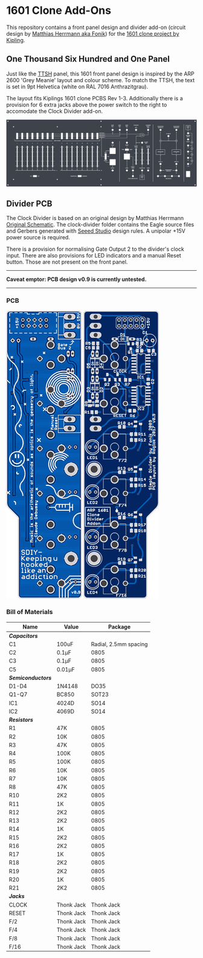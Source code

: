 # 1601 Clone Add-Ons

This repository contains a front panel design and divider add-on (circuit design by [Matthias Herrmann aka Fonik](http://www.modular.fonik.de/)) for the [1601 clone project by Kipling](https://www.muffwiggler.com/forum/viewtopic.php?t=110640).


## One Thousand Six Hundred and One Panel 

Just like the [TTSH](http://www.thehumancomparator.net/) panel, this 1601 front panel design is inspired by the ARP 2600 'Grey Meanie' layout and colour scheme. To match the TTSH, the text is set in 9pt Helvetica (white on RAL 7016 Anthrazitgrau).

The layout fits Kiplings 1601 clone PCBS Rev 1-3. Additionally there is a provision for 6 extra jacks above the power switch to the right to accomodate the Clock Divider add-on.


![Panel](/docs/ttsh_style_panel.png?raw=true)


## Divider PCB

The Clock Divider is based on an original design by Matthias Herrmann [Original Schematic](http://www.modular.fonik.de/pdf/SimpleDividerSCH.pdf). The clock-divider folder contains the Eagle source files and Gerbers generated with [Seeed Studio](https://www.seeedstudio.com/) design rules. A unipolar +15V power source is required.

There is a provision for normalising Gate Output 2 to the divider's clock input. There are also provisions for LED indicators and a manual Reset button. Those are not present on the front panel.

 - - - -
**Caveat emptor: PCB design v0.9 is currently untested.**
 - - - -

### PCB

![PCB bottom](/docs/divider_bottom.png?raw=true) ![PCB top](/docs/divider_top.png?raw=true)


### Bill of Materials


Name                 |  Value       |  Package 
-----------------    | ------------ | ------------
***Capacitors***     |              |         
C1                   |  100uF       |  Radial, 2.5mm spacing                         
C2                   |  0.1µF       |  0805    
C3                   |  0.1µF       |  0805    
C5                   |  0.01µF      |  0805   
***Semiconductors*** |              |         
D1-D4                |  1N4148      |  DO35 
Q1-Q7                |  BC850       |  SOT23
IC1                  |  4024D       |  SO14    
IC2                  |  4069D       |  SO14    
***Resistors***      |              |        
R1                   |  47K         |  0805    
R2                   |  10K         |  0805    
R3                   |  47K         |  0805    
R4                   |  100K        |  0805    
R5                   |  100K        |  0805    
R6                   |  10K         |  0805    
R7                   |  10K         |  0805    
R8                   |  47K         |  0805    
R10                  |  2K2         |  0805    
R11                  |  1K          |  0805    
R12                  |  2K2         |  0805    
R13                  |  2K2         |  0805    
R14                  |  1K          |  0805    
R15                  |  2K2         |  0805    
R16                  |  2K2         |  0805    
R17                  |  1K          |  0805    
R18                  |  2K2         |  0805    
R19                  |  2K2         |  0805    
R20                  |  1K          |  0805    
R21                  |  2K2         |  0805
***Jacks***          |              |    
CLOCK                |  Thonk Jack  |  Thonk Jack     
RESET                |  Thonk Jack  |  Thonk Jack   
F/2                  |  Thonk Jack  |  Thonk Jack         
F/4                  |  Thonk Jack  |  Thonk Jack         
F/8                  |  Thonk Jack  |  Thonk Jack         
F/16                 |  Thonk Jack  |  Thonk Jack         
